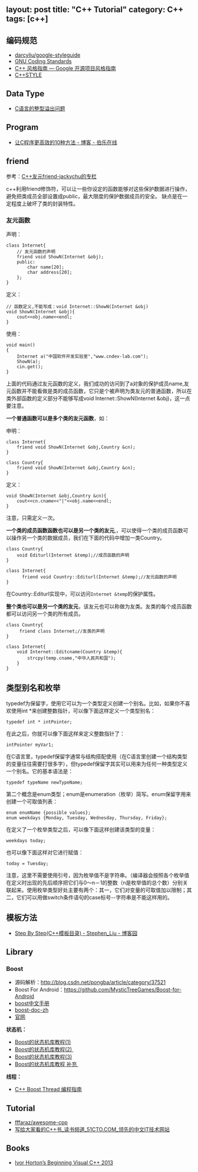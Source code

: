 layout: post
title: "C++ Tutorial"
category: C++
tags: [c++]
---

## 编码规范

- [darcyliu/google-styleguide](https://github.com/darcyliu/google-styleguide)
- [GNU Coding Standards](http://www.gnu.org/prep/standards/standards.html)
- [C++ 风格指南 — Google 开源项目风格指南](http://zh-google-styleguide.readthedocs.org/en/latest/google-cpp-styleguide/contents/)
- [C++STYLE](http://sunsite.ualberta.ca/Documentation/Gnu/libstdc++-2.90.8/html/17_intro/C++STYLE)

## Data Type

- [C语言的整型溢出问题](http://coolshell.cn/articles/11466.html)

## Program

- [让C程序更高效的10种方法 - 博客 - 伯乐在线](http://blog.jobbole.com/1198/)

<!-- more -->

## friend

参考：[C++友元friend-jackychu的专栏](http://blog.csdn.net/jackychu/article/details/3020866)

c++利用friend修饰符，可以让一些你设定的函数能够对这些保护数据进行操作，避免把类成员全部设置成public，最大限度的保护数据成员的安全。 缺点是在一定程度上破坏了类的封装特性。

### 友元函数

声明：

    class Internet{    
        // 友元函数的声明
        friend void ShowN(Internet &obj);  
        public:    
            char name[20];  
            char address[20];  
        };  
    }

定义：

    // 函数定义,不能写成：void Internet::ShowN(Internet &obj)
    void ShowN(Internet &obj){  
        cout<<obj.name<<endl;  
    }  

使用：

    void main()    
    {  
        Internet a("中国软件开发实验室","www.cndev-lab.com");  
        ShowN(a);  
        cin.get();  
    }

上面的代码通过友元函数的定义，我们成功的访问到了a对象的保护成员name,友元函数并不能看做是类的成员函数，它只是个被声明为类友元的普通函数，所以在类外部函数的定义部分不能够写成void Internet::ShowN(Internet &obj)，这一点要注意。

__一个普通函数可以是多个类的友元函数__，如：

申明：

    class Internet{    
        friend void ShowN(Internet &obj,Country &cn);
    }

    class Country{
        friend void ShowN(Internet &obj,Country &cn);
    }

定义：

    void ShowN(Internet &obj,Country &cn){  
        cout<<cn.cname<<"|"<<obj.name<<endl;  
    }

注意，只需定义一次。

__一个类的成员函数函数也可以是另一个类的友元__,，可以使得一个类的成员函数可以操作另一个类的数据成员，我们在下面的代码中增加一类Country。

    class Country{
        void Editurl(Internet &temp);//成员函数的声明  
    }

    class Internet{
          friend void Country::Editurl(Internet &temp);//友元函数的声明  
    }

在Country::Editurl实现中，可以访问`Internet &temp`的保护属性。

__整个类也可以是另一个类的友元__，该友元也可以称做为友类。友类的每个成员函数都可以访问另一个类的所有成员。 

    class Country{
         friend class Internet;//友类的声明  
    }

    class Internet{
        void Internet::Editcname(Country &temp){  
            strcpy(temp.cname,"中华人民共和国");   
        }  
    }

## 类型别名和枚举

typedef为保留字，使用它可以为一个类型定义创建一个别名。比如，如果你不喜欢使用int *来创建整数指针，可以像下面这样定义一个类型别名：

    typedef int * intPointer; 

在此之后，你就可以像下面这样来定义整数指针了：

    intPointer myVar1; 

在C语言里，typedef保留字通常与结构搭配使用（在C语言里创建一个结构类型的变量往往需要打很多字），但typedef保留字其实可以用来为任何一种类型定义一个别名。它的基本语法是：

    typedef typeName newTypeName; 

第二个概念是enum类型；enum是enumeration（枚举）简写。enum保留字用来创建一个可取值列表：

    enum enumName {possible values};  
    enum weekdays {Monday, Tuesday, Wednesday, Thursday, Friday}; 

在定义了一个枚举类型之后，可以像下面这样创建该类型的变量：

    weekdays today; 

也可以像下面这样对它进行赋值：

    today = Tuesday; 

注意，这里不需要使用引号，因为枚举值不是字符串。（编译器会按照各个枚举值在定义时出现的先后顺序把它们与0～n－1的整数（n是枚举值的总个数）分别关联起来。使用枚举类型好处主要有两个：其一，它们对变量的可取值加以限制；其二，它们可以用做switch条件语句的case标号--字符串是不能这样用的。

## 模板方法

- [Step By Step(C++模板目录) - Stephen_Liu - 博客园](http://www.cnblogs.com/stephen-liu74/archive/2012/09/12/2639736.html)

## Library

### Boost

- 源码解析：<http://blog.csdn.net/pongba/article/category/37521>
- Boost For Android：<https://github.com/MysticTreeGames/Boost-for-Android>
- [boost中文手册](http://cpp.ezbty.org/myfiles/boost/libs/libraries.htm)
- [boost-doc-zh](https://code.google.com/p/boost-doc-zh/downloads/list)
- [官网](http://www.boost.org/)

__状态机：__

- [Boost的状态机库教程(1)]()
- [Boost的状态机库教程(2) ]()
- [Boost的状态机库教程(3)]()
- [Boost的状态机库教程 补充 ]()

__线程：__

- [C++ Boost Thread 编程指南](http://www.cppblog.com/shaker/archive/2007/10/06/33583.html)


## Tutorial

- [fffaraz/awesome-cpp](https://github.com/fffaraz/awesome-cpp)
- [写给大家看的C++书_读书频道_51CTO.COM_领先的中文IT技术网站](http://book.51cto.com/art/200906/126956.htm#book_content)

## Books

- [Ivor Horton’s Beginning Visual C++ 2013](http://www.salttiger.com/ivor-hortons-beginning-visual-cpp-2013/)
